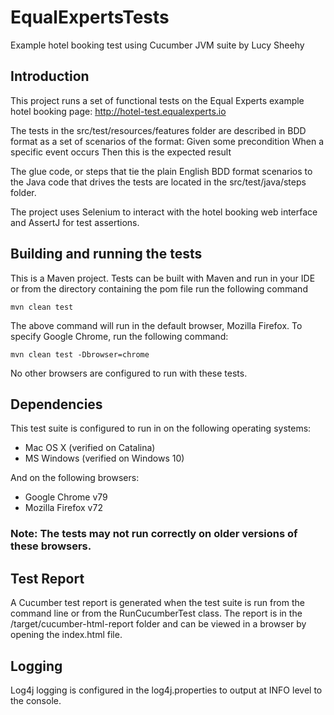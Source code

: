 # EqualExpertsTests
Example hotel booking test using Cucumber JVM suite by Lucy Sheehy

## Introduction
This project runs a set of functional tests on the Equal Experts example hotel booking page:
http://hotel-test.equalexperts.io

The tests in the src/test/resources/features folder are described in BDD format as a set of scenarios of the format:
Given some precondition 
When a specific event occurs
Then this is the expected result

The glue code, or steps that tie the plain English BDD format scenarios to the Java code that drives the tests are 
located in the src/test/java/steps folder. 

The project uses Selenium to interact with the hotel booking web interface and AssertJ for test assertions.

## Building and running the tests

This is a Maven project. Tests can be built with Maven and run in your IDE or
from the directory containing the pom file run the following command

```
mvn clean test
```

The above command will run in the default browser, Mozilla Firefox. 
To specify Google Chrome, run the following command:
```
mvn clean test -Dbrowser=chrome
```

No other browsers are configured to run with these tests.

## Dependencies

This test suite is configured to run in on the following operating systems:
* Mac OS X (verified on Catalina)
* MS Windows (verified on Windows 10)

And on the following browsers:

* Google Chrome v79
* Mozilla Firefox v72
### Note: The tests may not run correctly on older versions of these browsers.

## Test Report

A Cucumber test report is generated when the test suite is run from the command line or from the RunCucumberTest class. 
The report is in the /target/cucumber-html-report folder and can be viewed in a browser by opening the index.html file.

## Logging

Log4j logging is configured in the log4j.properties to output at INFO level to the console.


